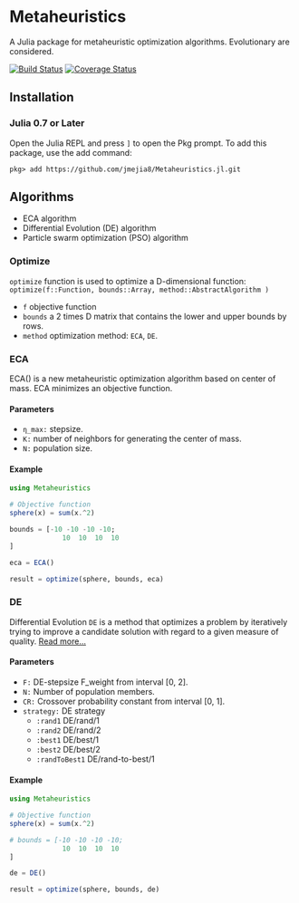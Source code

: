 # Metaheuristics

A Julia package for metaheuristic optimization algorithms. Evolutionary are considered.

[![Build Status](https://travis-ci.org/jmejia8/Metaheuristics.jl.svg?branch=master)](https://travis-ci.org/jmejia8/Metaheuristics.jl)
[![Coverage Status](https://coveralls.io/repos/github/jmejia8/Metaheuristics.jl/badge.svg?branch=master)](https://coveralls.io/github/jmejia8/Metaheuristics.jl?branch=master)

## Installation

### Julia 0.7 or Later

Open the Julia REPL and press `]` to open the Pkg prompt. To add this package, use the add command:
```
pkg> add https://github.com/jmejia8/Metaheuristics.jl.git
```

## Algorithms

- ECA algorithm
- Differential Evolution (DE) algorithm
- Particle swarm optimization (PSO) algorithm

### Optimize

`optimize` function is used to optimize a D-dimensional function: `optimize(f::Function, bounds::Array, method::AbstractAlgorithm )`

- `f` objective function
- `bounds` a 2 times D matrix that contains the lower and upper bounds by rows.
- `method` optimization method: `ECA`, `DE`.

### ECA

ECA() is a new metaheuristic optimization algorithm based on center of mass. ECA minimizes an objective function.

#### Parameters
- `η_max:` stepsize.
- `K:` number of neighbors for generating the center of mass.
- `N:` population size.

#### Example
```julia
using Metaheuristics

# Objective function
sphere(x) = sum(x.^2)

bounds = [-10 -10 -10 -10;
             10  10  10  10
]

eca = ECA()

result = optimize(sphere, bounds, eca)

```

### DE
Differential Evolution `DE` is a method that optimizes a problem by iteratively trying to improve a candidate solution with regard to a given measure of quality. [Read more...](https://en.wikipedia.org/wiki/Differential_evolution)

#### Parameters
- `F:` DE-stepsize F_weight from interval [0, 2].
- `N:` Number of population members.
- `CR:` Crossover probability constant from interval [0, 1].
- `strategy:` DE strategy
	- `:rand1` DE/rand/1
	- `:rand2` DE/rand/2             
	- `:best1` DE/best/1             
	- `:best2` DE/best/2             
	- `:randToBest1` DE/rand-to-best/1             

#### Example

```julia
using Metaheuristics

# Objective function
sphere(x) = sum(x.^2)

# bounds = [-10 -10 -10 -10;
             10  10  10  10
]

de = DE()

result = optimize(sphere, bounds, de)

```


<!-- ### PSO
Particle swarm optimization is a population based stochastic optimization technique developed by Dr. Eberhart and Dr. Kennedy  in 1995, inspired by social behavior of bird flocking or fish schooling. [Read more...](https://en.wikipedia.org/wiki/Particle_swarm_optimization)

#### Parameters
- **func:** objective function.
- **D:** dimension.
- **N:** Number of population members.
- **C1, C2**  learning factors (C1 = C2 = 2).
- **ω:** Inertia weight used for balancing the global search.
- **max_evals:** number evaluations.
- **termination:** criteria function for algorithm termination.
- **showResults:** show details of fitness population values.
- **limits:** bounds for variables.

#### Example

```julia
using Metaheuristics

# Objective function
sphere(x) = sum(x.^2)

# Dimension
D = 10

result, fitness = pso(sphere, D; limits=(-10, 10))

``` -->